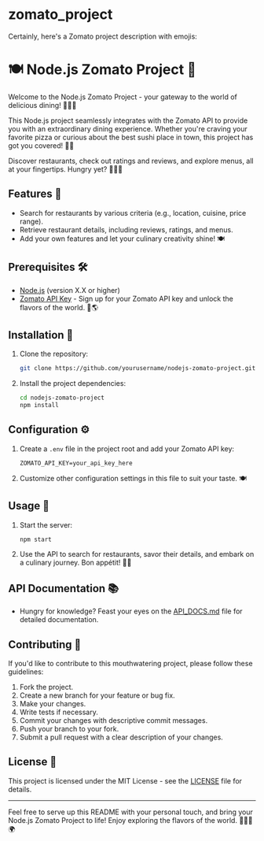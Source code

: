 # zomato_project

Certainly, here's a Zomato project description with emojis:

# 🍽️ Node.js Zomato Project 🍕

Welcome to the Node.js Zomato Project - your gateway to the world of delicious dining! 🌮🍔🍣

This Node.js project seamlessly integrates with the Zomato API to provide you with an extraordinary dining experience. Whether you're craving your favorite pizza or curious about the best sushi place in town, this project has got you covered! 🍕🍱

Discover restaurants, check out ratings and reviews, and explore menus, all at your fingertips. Hungry yet? 🤤👨‍🍳

## Features 🌟

- Search for restaurants by various criteria (e.g., location, cuisine, price range).
- Retrieve restaurant details, including reviews, ratings, and menus.
- Add your own features and let your culinary creativity shine! 🍽️

## Prerequisites 🛠️

- [Node.js](https://nodejs.org/) (version X.X or higher)
- [Zomato API Key](https://developers.zomato.com/api) - Sign up for your Zomato API key and unlock the flavors of the world. 🔑🌎

## Installation 🚀

1. Clone the repository:
   ```bash
   git clone https://github.com/yourusername/nodejs-zomato-project.git
   ```

2. Install the project dependencies:
   ```bash
   cd nodejs-zomato-project
   npm install
   ```

## Configuration ⚙️

1. Create a `.env` file in the project root and add your Zomato API key:

   ```env
   ZOMATO_API_KEY=your_api_key_here
   ```

2. Customize other configuration settings in this file to suit your taste. 🍽️

## Usage 🍴

1. Start the server:

   ```bash
   npm start
   ```

2. Use the API to search for restaurants, savor their details, and embark on a culinary journey. Bon appétit! 🍷🍝

## API Documentation 📚

- Hungry for knowledge? Feast your eyes on the [API_DOCS.md](API_DOCS.md) file for detailed documentation.

## Contributing 🤝

If you'd like to contribute to this mouthwatering project, please follow these guidelines:

1. Fork the project.
2. Create a new branch for your feature or bug fix.
3. Make your changes.
4. Write tests if necessary.
5. Commit your changes with descriptive commit messages.
6. Push your branch to your fork.
7. Submit a pull request with a clear description of your changes.

## License 📜

This project is licensed under the MIT License - see the [LICENSE](LICENSE) file for details.

---

Feel free to serve up this README with your personal touch, and bring your Node.js Zomato Project to life! Enjoy exploring the flavors of the world. 🌮🍔🍕🌍